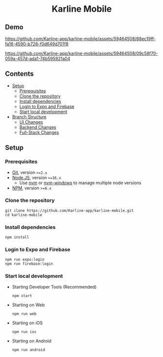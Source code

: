 <h1 align="center">Karline Mobile</h1>

## Demo

https://github.com/Karline-app/karline-mobile/assets/59464508/88ec19ff-fa18-4590-b726-f0d649d701f8

https://github.com/Karline-app/karline-mobile/assets/59464508/09c58f70-059a-457d-ada1-74b595921a04

## Contents <!-- omit in toc -->

- [Setup](#setup)
  - [Prerequisites](#prerequisites)
  - [Clone the repository](#clone-the-repository)
  - [Install dependencies](#install-dependencies)
  - [Login to Expo and Firebase](#login-to-expo-and-firebase)
  - [Start local development](#start-local-development)
- [Branch Structure](#branch-structure)
  - [UI Changes](#ui-changes)
  - [Backend Changes](#backend-changes)
  - [Full-Stack Changes](#full-stack-changes)

## Setup

### Prerequisites

- [Git](https://git-scm.com/), version `>=2.x`
- [Node.JS](https://nodejs.org/en/), version `>=16.x`
  - Use [nvm](https://github.com/nvm-sh/nvm) or [nvm-windows](https://github.com/coreybutler/nvm-windows) to manage multiple node versions
- [NPM](https://www.npmjs.com/), version `>=6.x`

### Clone the repository

```shell
git clone https://github.com/Karline-app/karline-mobile.git
cd karline-mobile
```

### Install dependencies

```shell
npm install
```

### Login to Expo and Firebase

```shell
npm run expo:login
npm run firebase:login
```

### Start local development

- Starting Developer Tools (Recommended)

  ```shell
  npm start
  ```

- Starting on Web

  ```shell
  npm run web
  ```

- Starting on iOS

  ```shell
  npm run ios
  ```

- Starting on Android

  ```shell
  npm run android
  ```
